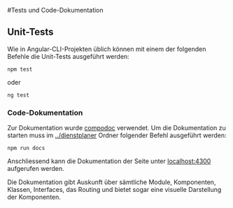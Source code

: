 #Tests und Code-Dokumentation

## Unit-Tests
Wie in Angular-CLI-Projekten üblich können mit einem der folgenden Befehle die Unit-Tests ausgeführt werden:
```
npm test
```
oder
```
ng test
```

### Code-Dokumentation
Zur Dokumentation wurde [compodoc](https://github.com/compodoc/compodoc) verwendet. Um die Dokumentation zu starten muss im [../dienstplaner](../dienstplaner) Ordner folgender Befehl ausgeführt werden:
```
npm run docs
```
Anschliessend kann die Dokumentation der Seite unter [localhost:4300](http://localhost:4300) aufgerufen werden.

Die Dokumentation gibt Auskunft über sämtliche Module, Komponenten, Klassen, Interfaces, das Routing und bietet sogar eine visuelle Darstellung der Komponenten.